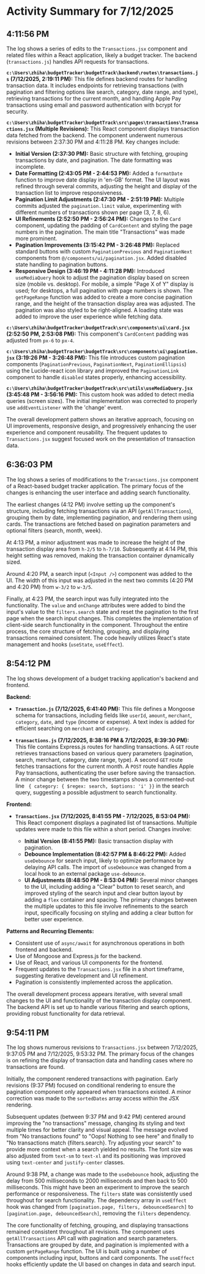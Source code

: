 # Activity Summary for 7/12/2025

## 4:11:56 PM
The log shows a series of edits to the `Transactions.jsx` component and related files within a React application, likely a budget tracker.  The backend (`transactions.js`) handles API requests for transactions.

**`c:\Users\zhiha\budgetTracker\budgetTrack\backend\routes\transactions.js` (7/12/2025, 2:19:11 PM):** This file defines backend routes for handling transaction data.  It includes endpoints for retrieving transactions (with pagination and filtering options like search, category, date range, and type), retrieving transactions for the current month, and handling Apple Pay transactions using email and password authentication with bcrypt for security.

**`c:\Users\zhiha\budgetTracker\budgetTrack\src\pages\transactions\Transactions.jsx` (Multiple Revisions):** This React component displays transaction data fetched from the backend. The component underwent numerous revisions between 2:37:30 PM and 4:11:28 PM.  Key changes include:

* **Initial Version (2:37:30 PM):**  Basic structure with fetching, grouping transactions by date, and pagination.  The date formatting was incomplete.
* **Date Formatting (2:43:05 PM - 2:44:53 PM):**  Added a `formatDate` function to improve date display in 'en-GB' format.  The UI layout was refined through several commits, adjusting the height and display of the transaction list to improve responsiveness.
* **Pagination Limit Adjustments (2:47:30 PM - 2:51:19 PM):** Multiple commits adjusted the `pagination.limit` value, experimenting with different numbers of transactions shown per page (3, 7, 8, 6).
* **UI Refinements (2:52:50 PM - 2:56:24 PM):** Changes to the `Card` component, updating the padding of `CardContent` and styling the page numbers in the pagination.  The main title "Transactions" was made more prominent.
* **Pagination Improvements (3:15:42 PM - 3:26:48 PM):** Replaced standard buttons with custom `PaginationPrevious` and `PaginationNext` components from `@/components/ui/pagination.jsx`.  Added disabled state handling to pagination buttons.
* **Responsive Design (3:46:19 PM - 4:11:28 PM):**  Introduced `useMediaQuery` hook to adjust the pagination display based on screen size (mobile vs. desktop). For mobile, a simple "Page X of Y" display is used; for desktops, a full pagination with page numbers is shown.  The `getPageRange` function was added to create a more concise pagination range, and the height of the transaction display area was adjusted.  The pagination was also styled to be right-aligned. A loading state was added to improve the user experience while fetching data.


**`c:\Users\zhiha\budgetTracker\budgetTrack\src\components\ui\card.jsx` (2:52:50 PM, 2:53:08 PM):** This component's `CardContent` padding was adjusted from `px-6` to `px-4`.


**`c:\Users\zhiha\budgetTracker\budgetTrack\src\components\ui\pagination.jsx` (3:19:26 PM - 3:26:48 PM):** This file introduces custom pagination components (`PaginationPrevious`, `PaginationNext`, `PaginationEllipsis`) using the Lucide-react icon library and improved the `PaginationLink` component to handle `disabled` states properly, enhancing accessibility.

**`c:\Users\zhiha\budgetTracker\budgetTrack\src\utils\useMediaQuery.jsx` (3:45:48 PM - 3:56:16 PM):** This custom hook was added to detect media queries (screen sizes).  The initial implementation was corrected to properly use `addEventListener` with the 'change' event.

The overall development pattern shows an iterative approach, focusing on UI improvements, responsive design, and progressively enhancing the user experience and component reusability.  The frequent updates to `Transactions.jsx` suggest focused work on the presentation of transaction data.


## 6:36:03 PM
The log shows a series of modifications to the `Transactions.jsx` component of a React-based budget tracker application.  The primary focus of the changes is enhancing the user interface and adding search functionality.


The earliest changes (4:12 PM) involve setting up the component's structure, including fetching transactions via an API (`getAllTransactions`), grouping them by date, implementing pagination, and rendering them using cards. The transactions are fetched based on pagination parameters and optional filters (search, month, week).


At 4:13 PM, a minor adjustment was made to increase the height of the transaction display area from `h-2/5` to `h-7/10`.  Subsequently at 4:14 PM, this height setting was removed, making the transaction container dynamically sized.

Around 4:20 PM, a search input (`<Input />`) component was added to the UI.  The width of this input was adjusted in the next two commits (4:20 PM and 4:20 PM) from `w-3/2` to `w-3/5`.

Finally, at 4:23 PM, the search input was fully integrated into the functionality.  The `value` and `onChange` attributes were added to bind the input's value to the `filters.search` state and reset the pagination to the first page when the search input changes.  This completes the implementation of client-side search functionality in the component.  Throughout the entire process, the core structure of fetching, grouping, and displaying transactions remained consistent.  The code heavily utilizes React's state management and hooks (`useState`, `useEffect`).


## 8:54:12 PM
The log shows development of a budget tracking application's backend and frontend.

**Backend:**

* **`Transaction.js` (7/12/2025, 6:41:40 PM):** This file defines a Mongoose schema for transactions, including fields like `userId`, `amount`, `merchant`, `category`, `date`, and `type` (income or expense).  A text index is added for efficient searching on `merchant` and `category`.

* **`transactions.js` (7/12/2025, 8:38:16 PM & 7/12/2025, 8:39:30 PM):** This file contains Express.js routes for handling transactions.  A `GET` route retrieves transactions based on various query parameters (pagination, search, merchant, category, date range, type).  A second `GET` route fetches transactions for the current month. A `POST` route handles Apple Pay transactions, authenticating the user before saving the transaction. A minor change between the two timestamps shows a commented-out line  ` { category: { $regex: search, $options: 'i' }}`  in the search query, suggesting a possible adjustment to search functionality.

**Frontend:**

* **`Transactions.jsx` (7/12/2025, 8:41:55 PM - 7/12/2025, 8:53:04 PM):** This React component displays a paginated list of transactions.  Multiple updates were made to this file within a short period.  Changes involve:

    * **Initial Version (8:41:55 PM):**  Basic transaction display with pagination.
    * **Debounce Implementation (8:42:57 PM & 8:46:22 PM):** Added `useDebounce` for search input, likely to optimize performance by delaying API calls. The import of `useDebounce` was changed from a local hook to an external package `use-debounce`.
    * **UI Adjustments (8:48:50 PM - 8:53:04 PM):** Several minor changes to the UI, including adding a "Clear" button to reset search, and improved styling of the search input and clear button layout by adding a `flex` container and spacing.  The primary changes between the multiple updates to this file involve refinements to the search input, specifically focusing on styling and adding a clear button for better user experience.


**Patterns and Recurring Elements:**

* Consistent use of `async/await` for asynchronous operations in both frontend and backend.
* Use of Mongoose and Express.js for the backend.
* Use of React, and various UI components for the frontend.
* Frequent updates to the `Transactions.jsx` file in a short timeframe, suggesting iterative development and UI refinement.
* Pagination is consistently implemented across the application.


The overall development process appears iterative, with several small changes to the UI and functionality of the transaction display component. The backend API is set up to handle various filtering and search options, providing robust functionality for data retrieval.


## 9:54:11 PM
The log shows numerous revisions to `Transactions.jsx` between 7/12/2025, 9:37:05 PM and 7/12/2025, 9:53:32 PM.  The primary focus of the changes is on refining the display of transaction data and handling cases where no transactions are found.

Initially, the component rendered transactions with pagination.  Early revisions (9:37 PM) focused on conditional rendering to ensure the pagination component only appeared when transactions existed. A minor correction was made to the `sortedDates` array access within the JSX rendering.


Subsequent updates (between 9:37 PM and 9:42 PM) centered around improving the "no transactions" message, changing its styling and text multiple times for better clarity and visual appeal. The message evolved from "No transactions found" to "Oops! Nothing to see here" and finally to "No transactions match {filters.search}. Try adjusting your search" to provide more context when a search yielded no results. The font size was also adjusted from `text-sm` to `text-xl` and its positioning was improved using `text-center` and `justify-center` classes.

Around 9:38 PM, a change was made to the `useDebounce` hook, adjusting the delay from 500 milliseconds to 2000 milliseconds and then back to 500 milliseconds. This might have been an experiment to improve the search performance or responsiveness.  The `filters` state was consistently used throughout for search functionality. The dependency array in `useEffect` hook was changed from `[pagination.page, filters, debouncedSearch]` to `[pagination.page, debouncedSearch]`, removing the `filters` dependency.

The core functionality of fetching, grouping, and displaying transactions remained consistent throughout all revisions.  The component uses `getAllTransactions` API call with pagination and search parameters. Transactions are grouped by date, and pagination is implemented with a custom `getPageRange` function.  The UI is built using a number of components including input, buttons and card components.  The  `useEffect` hooks efficiently update the UI based on changes in data and search input.
